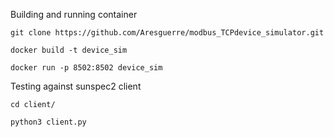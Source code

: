 Building and running container

```
git clone https://github.com/Aresguerre/modbus_TCPdevice_simulator.git

docker build -t device_sim

docker run -p 8502:8502 device_sim
```

Testing against sunspec2 client

```
cd client/

python3 client.py
```
